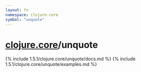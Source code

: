 ```yaml
---
layout: fn
namespace: clojure.core
symbol: "unquote"
---
```


# [clojure.core](../)/unquote

{% include 1.5.1/clojure.core/unquote/docs.md %}
{% include 1.5.1/clojure.core/unquote/examples.md %}

